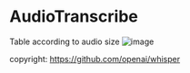 # AudioTranscribe


Table according to audio size
![image](https://github.com/KSchWii/AudioTranscribe/assets/94870732/667ed650-3289-4457-b782-4b1d56ce2cd8)

copyright: https://github.com/openai/whisper
